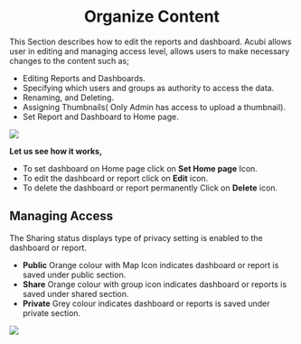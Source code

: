 


<center><h1>Organize Content</h1></center>

This Section describes how to edit the reports and dashboard. 
Acubi allows user in editing and managing access level, allows  users to make necessary changes to the content such as;
 
  -  Editing Reports and Dashboards.
   -  Specifying which users and groups as  authority to access the data.
   -  Renaming, and Deleting. 
   - Assigning Thumbnails( Only Admin has access to upload a thumbnail).
   -  Set Report and Dashboard to Home page.
   
   ![
](https://raw.githubusercontent.com/sv18042016/fp1/2c3e9b591017dd6316a4091ad35abfae69bf2082/images/New_version5/UD_Edit_Content_Image1.png)

**Let us see how it works,**

- To set dashboard on Home page click on **Set Home page** Icon.
- To edit the dashboard or report click on  **Edit**  icon.
- To delete the dashboard or report permanently Click on  **Delete**  icon.

## Managing Access

The Sharing status displays type of privacy setting is enabled to the dashboard or report.

 -   **Public** Orange colour  with Map Icon indicates dashboard or report is saved under public section.
 -   **Share** Orange colour with group icon indicates dashboard or reports is saved under shared section.
 -   **Private** Grey colour indicates dashboard or reports is saved under private section.

![
](https://raw.githubusercontent.com/sv18042016/fp1/93fab44572b6a9c124a7c80f1ec840cd0488f319/images/organise_full.png)


<!--stackedit_data:
eyJoaXN0b3J5IjpbLTEyMzExNTU5MywtMTU1MTI1NDU1NywtOD
IyNDA5OTg3LC0xNDQ0NDkzMTA1LC0xNTkyMzExNDI2LC0xNTUz
NTY5NTc1LDc1MTYwMDI0NiwtMTU5NDcwNzE1XX0=
-->